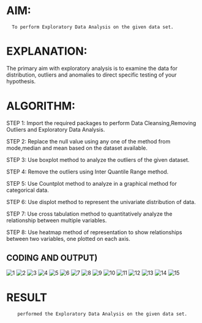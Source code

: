 
# AIM:
      To perform Exploratory Data Analysis on the given data set.
      
# EXPLANATION:
  The primary aim with exploratory analysis is to examine the data for distribution, outliers and anomalies to direct specific testing of your hypothesis.
  
# ALGORITHM:
STEP 1: Import the required packages to perform Data Cleansing,Removing Outliers and Exploratory Data Analysis.

STEP 2: Replace the null value using any one of the method from mode,median and mean based on the dataset available.

STEP 3: Use boxplot method to analyze the outliers of the given dataset.

STEP 4: Remove the outliers using Inter Quantile Range method.

STEP 5: Use Countplot method to analyze in a graphical method for categorical data.

STEP 6: Use displot method to represent the univariate distribution of data.

STEP 7: Use cross tabulation method to quantitatively analyze the relationship between multiple variables.

STEP 8: Use heatmap method of representation to show relationships between two variables, one plotted on each axis.

## CODING AND OUTPUT)
![1](https://github.com/user-attachments/assets/eea17dca-0511-426d-9ae3-5632d67ac5e7)
![2](https://github.com/user-attachments/assets/10be4fce-bfc6-4ee6-8a35-ea33b78dd029)
![3](https://github.com/user-attachments/assets/61299979-abd7-4895-842e-1f986a97cc50)
![4](https://github.com/user-attachments/assets/dba7458b-48ea-4e9f-b7c5-177b0295528d)
![5](https://github.com/user-attachments/assets/d707ca6f-c4de-492a-b060-ac57f985f116)
![6](https://github.com/user-attachments/assets/1720d7be-b623-4cc8-b709-eb886e171095)
![7](https://github.com/user-attachments/assets/ba73ed70-a95e-4489-a089-7a9f45e4718d)
![8](https://github.com/user-attachments/assets/c0261633-3787-4049-9d06-a927db5926ef)
![9](https://github.com/user-attachments/assets/f3d60136-b3a5-4e09-83d7-7fe0842f3937)
![10](https://github.com/user-attachments/assets/d274bbab-5c47-40c9-be28-1e8dbcf22214)
![11](https://github.com/user-attachments/assets/de28e2f0-4138-427c-b6b6-e7644e44c214)
![12](https://github.com/user-attachments/assets/fce1c448-f49c-4f4b-be52-52d1badbd2f5)
![13](https://github.com/user-attachments/assets/8fb1f9fc-0790-426f-ab3b-d3145a29e4dd)
![14](https://github.com/user-attachments/assets/1eed0caf-c95c-4895-8760-dc7d8c42045f)
![15](https://github.com/user-attachments/assets/f060ae85-c084-4a13-b862-7074e6ce9b13)


# RESULT
        performed the Exploratory Data Analysis on the given data set.
